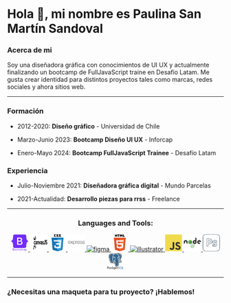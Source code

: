 <h1>Hola 👋, mi nombre es Paulina San Martín Sandoval</h1>
<h3>Acerca de mi</h3>
<p>Soy una diseñadora gráfica con conocimientos de UI UX y actualmente finalizando un bootcamp de FullJavaScript traine en Desafío Latam. Me gusta crear identidad para distintos proyectos tales como marcas, redes sociales y ahora sitios web.</p>
<hr>
	<h3>Formación</h3>
<ul>
	<li><p>2012-2020: <strong>Diseño gráfico</strong><italic> - Universidad de Chile</italic></p></li>
		<li><p>Marzo-Junio 2023: <strong>Bootcamp Diseño UI UX</strong><italic> - Inforcap</italic></p></li>
		<li><p>Enero-Mayo 2024: <strong>Bootcamp FullJavaScript Trainee</strong><italic> - Desafío Latam</italic></p></li>
</ul>
<h3>Experiencia</h3>
<ul>
<li><p>Julio-Noviembre 2021: <strong>Diseñadora gráfica digital</strong> - Mundo Parcelas</p></li>
	<li><p>2021-Actualidad: <strong>Desarrollo piezas para rrss</strong> - Freelance</p></li>
</ul>
<hr>
<h3 align="center">Languages and Tools:</h3>
<p align="center" > <a href="https://getbootstrap.com" target="_blank" rel="noreferrer"> <img src="https://raw.githubusercontent.com/devicons/devicon/master/icons/bootstrap/bootstrap-plain-wordmark.svg" alt="bootstrap" width="40" height="40"/> </a> <a href="https://canvasjs.com" target="_blank" rel="noreferrer"> <img src="https://raw.githubusercontent.com/Hardik0307/Hardik0307/master/assets/canvasjs-charts.svg" alt="canvasjs" width="40" height="40"/> </a> <a href="https://www.w3schools.com/css/" target="_blank" rel="noreferrer"> <img src="https://raw.githubusercontent.com/devicons/devicon/master/icons/css3/css3-original-wordmark.svg" alt="css3" width="40" height="40"/> </a> <a href="https://expressjs.com" target="_blank" rel="noreferrer"> <img src="https://raw.githubusercontent.com/devicons/devicon/master/icons/express/express-original-wordmark.svg" alt="express" width="40" height="40"/> </a> <a href="https://www.figma.com/" target="_blank" rel="noreferrer"> <img src="https://www.vectorlogo.zone/logos/figma/figma-icon.svg" alt="figma" width="40" height="40"/> </a> <a href="https://www.w3.org/html/" target="_blank" rel="noreferrer"> <img src="https://raw.githubusercontent.com/devicons/devicon/master/icons/html5/html5-original-wordmark.svg" alt="html5" width="40" height="40"/> </a> <a href="https://www.adobe.com/in/products/illustrator.html" target="_blank" rel="noreferrer"> <img src="https://www.vectorlogo.zone/logos/adobe_illustrator/adobe_illustrator-icon.svg" alt="illustrator" width="40" height="40"/> </a> <a href="https://developer.mozilla.org/en-US/docs/Web/JavaScript" target="_blank" rel="noreferrer"> <img src="https://raw.githubusercontent.com/devicons/devicon/master/icons/javascript/javascript-original.svg" alt="javascript" width="40" height="40"/> </a> <a href="https://nodejs.org" target="_blank" rel="noreferrer"> <img src="https://raw.githubusercontent.com/devicons/devicon/master/icons/nodejs/nodejs-original-wordmark.svg" alt="nodejs" width="40" height="40"/> </a> <a href="https://www.photoshop.com/en" target="_blank" rel="noreferrer"> <img src="https://raw.githubusercontent.com/devicons/devicon/master/icons/photoshop/photoshop-line.svg" alt="photoshop" width="40" height="40"/> </a> <a href="https://www.postgresql.org" target="_blank" rel="noreferrer"> <img src="https://raw.githubusercontent.com/devicons/devicon/master/icons/postgresql/postgresql-original-wordmark.svg" alt="postgresql" width="40" height="40"/> </a> </p>
<hr>
<h3 align="left">¿Necesitas una maqueta para tu proyecto? ¡Hablemos!</h3>
